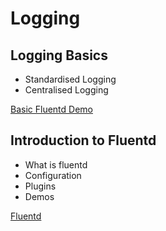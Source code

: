 # Logging

## Logging Basics

- Standardised Logging
- Centralised Logging

[Basic Fluentd Demo](./fluentd/basic-demo/readme.md)

## Introduction to Fluentd

- What is fluentd
- Configuration
- Plugins
- Demos

[Fluentd](./fluentd/introduction/readme.md)
